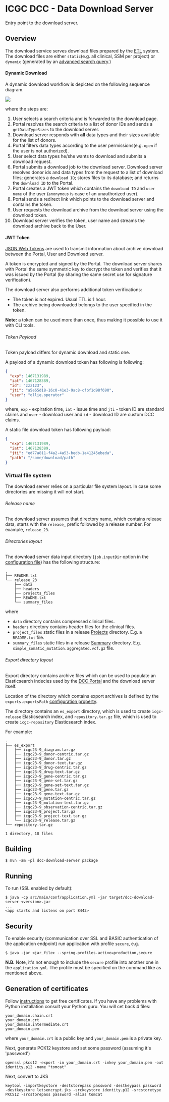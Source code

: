 # ICGC DCC - Data Download Server

Entry point to the download server.

## Overview
The download service serves download files prepared by the [ETL](https://github.com/icgc-dcc/dcc-release) system. The download files are either `static`(e.g. all clinical, SSM per project) or `dynamic` (generated by an [advanced search query](https://dcc.icgc.org/search).)

#### Dynamic Download

A dynamic download workflow is depicted on the following sequence diagram.

![](docs/images/dynamic_download.png)

where the steps are:

1. User selects a search criteria and is forwarded to the download page.
2. Portal resolves the search criteria to a list of donor IDs and sends a `getDataTypeSizes` to the download server.
3. Download server responds with **all** data types and their sizes available for the list of donors.
4. Portal filters data types according to the user permissions(e.g. `open` if the user is not authorized).
5. User select data types he/she wants to download and submits a download request.
6. Portal submits a download job to the download server. Download server resolves donor ids and data types from the request to a list of download files; generates a `download ID`; stores files to its database; and returns the `download ID` to the Portal.
7. Portal creates a JWT token which contains the `download ID` and `user name` of the user (`anonymous` is case of an unauthorized user).
8. Portal sends a redirect link which points to the download server and contains the token.
9. User requests the download archive from the download server using the download token.
10. Download server verifies the token, user name and streams the download archive back to the User.

#### JWT Token

[JSON Web Tokens](https://jwt.io/) are used to transmit information about archive download between the Portal, User and Download server.

A token is encrypted and signed by the Portal. The download server shares with Portal the same symmetric key to decrypt the token and verifies that it was issued by the Portal (by sharing the same secret use for signature verification).

The download server also performs additional token verifications:

 - The token is not expired. Usual TTL is 1 hour.
 - The archive being downloaded belongs to the user specified in the token.

**Note:** a token can be used more than once, thus making it possible to use it with CLI tools.

###### Token Payload
Token payload differs for dynamic download and static one.

A payload of a dynamic download token has following is following:

```json
{
  "exp": 1467131989,
  "iat": 1467128389,
  "id": "zzz123",
  "jti": "a5e65d18-16c0-41e3-9ac8-cfbf1d98f690",
  "user": "ollie.operator"
}
```
where, `exp` - expiration time, `iat` - issue time and `jti` - token ID are standard claims and `user` - download user and `id` - download ID are custom DCC claims.

A static file download token has following payload:

```json
{
  "exp": 1467131989,
  "iat": 1467128389,
  "jti": "ed77a811-f4a2-4a53-bedb-1a41245ebeda",
  "path": "/some/download/path"
}
```

### Virtual file system

The download server relies on a particular file system layout. In case some directories are missing it will not start.

###### Release name

The download server assumes that directory name, which contains release data, starts with the `release_` prefix followed by a release number. For example, `release_23`.

###### Directories layout

The download server data input directory (`job.inputDir` option in the [configuration file](https://github.com/icgc-dcc/dcc-download/blob/develop/dcc-download-server/src/main/resources/application.yml)) has the following structure:

```shell
.
├── README.txt
└── release_23
    ├── data
    ├── headers
    ├── projects_files
    ├── README.txt
    └── summary_files
```

where

 - `data` directory contains compressed clinical files. 
 - `headers` directory contains header files for the clinical files.
 - `project_files` static files in a release [Projects](https://dcc.icgc.org/releases/current/Projects) directory. E.g. a `README.txt` file.
 - `summary_files` static files in a release [Summary](https://dcc.icgc.org/releases/current/Summary) directory. E.g. `simple_somatic_mutation.aggregated.vcf.gz` file.

###### Export directory layout

Export directory contains archive files which can be used to populate an Elasticsearch indecies used by the [DCC Portal](https://github.com/icgc-dcc/dcc-portal) and the download server itself.

Location of the directory which contains export archives is defined by the `exports.exportsPath` [configuration property](https://github.com/icgc-dcc/dcc-download/blob/develop/dcc-download-server/src/main/resources/application.yml#L38).

The directory contains an `es_export` directory, which is used to create `icgc-release` Elasticsearch index, and `repository.tar.gz` file, which is used to create `icgc-repository` Elasticsearch index.

For example:

```shell
.
├── es_export
│   ├── icgc23-9_diagram.tar.gz
│   ├── icgc23-9_donor-centric.tar.gz
│   ├── icgc23-9_donor.tar.gz
│   ├── icgc23-9_donor-text.tar.gz
│   ├── icgc23-9_drug-centric.tar.gz
│   ├── icgc23-9_drug-text.tar.gz
│   ├── icgc23-9_gene-centric.tar.gz
│   ├── icgc23-9_gene-set.tar.gz
│   ├── icgc23-9_gene-set-text.tar.gz
│   ├── icgc23-9_gene.tar.gz
│   ├── icgc23-9_gene-text.tar.gz
│   ├── icgc23-9_mutation-centric.tar.gz
│   ├── icgc23-9_mutation-text.tar.gz
│   ├── icgc23-9_observation-centric.tar.gz
│   ├── icgc23-9_project.tar.gz
│   ├── icgc23-9_project-text.tar.gz
│   └── icgc23-9_release.tar.gz
└── repository.tar.gz

1 directory, 18 files
```

## Building

```shell
$ mvn -am -pl dcc-download-server package
```


## Running

To run (SSL enabled by default):

```shell
$ java -cp src/main/conf/application.yml -jar target/dcc-download-server-<version>.jar 
...
<app starts and listens on port 8443>
```

## Security
To enable security (communication over SSL and BASIC authentication of the application endpoint) run application with profile `secure`, e.g. 

```shell
$ java -jar <jar_file> --spring.profiles.active=production,secure
```

**N.B.** Note, it's not enough to include the `secure` profile into another one in the `application.yml`. The profile must be specified on the command like as mentioned above.

## Generation of certificates
Follow [instructions](https://github.com/veeti/manuale) to get free certificates. If you have any problems with Python installation consult your Python guru.
You will cet back 4 files:

```
your_domain.chain.crt
your_domain.crt
your_domain.intermediate.crt
your_domain.pem
```
where `your_domain.crt` is a public key and `your_domain.pem` is a private key.

Next, generate PCK12 keystore and set some password (assuming it's 'password')

```
openssl pkcs12 -export -in your_domain.crt -inkey your_domain.pem -out identity.p12 -name "tomcat"
```
Next, convert to JKS

```
keytool -importkeystore -deststorepass password -destkeypass password -destkeystore letsencrypt.jks -srckeystore identity.p12 -srcstoretype PKCS12 -srcstorepass password -alias tomcat
```

